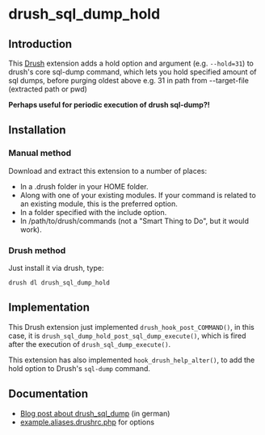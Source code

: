 # drush_sql_dump_hold

## Introduction

This [Drush](http://drupal.org/project/drush) extension adds a hold option and argument (e.g. `--hold=31`)
to drush's core sql-dump command,
which lets you hold specified amount of sql dumps,
before purging oldest above e.g. 31 in path from --target-file (extracted path or pwd)

**Perhaps useful for periodic execution of drush sql-dump?!**

## Installation

### Manual method

Download and extract this extension to a number of places:

- In a .drush folder in your HOME folder.
- Along with one of your existing modules. If your command is related to an existing module, this is the preferred option.
- In a folder specified with the include option.
- In /path/to/drush/commands (not a "Smart Thing to Do", but it would work).

### Drush method 

Just install it via drush, type:
	
	drush dl drush_sql_dump_hold

## Implementation


This Drush extension just implemented `drush_hook_post_COMMAND()`, 
in this case, it is `drush_sql_dump_hold_post_sql_dump_execute()`,
which is fired after the execution of `drush_sql_dump_execute()`.

This extension has also implemented `hook_drush_help_alter()`,
to add the hold option to Drush's `sql-dump` command.

## Documentation

- [Blog post about drush_sql_dump](https://reinblau.de/de/news/entwicklung-neue-option-fuer-drush-sql-dump) (in german)
- [example.aliases.drushrc.php](https://cgit.drupalcode.org/drush_sql_dump_hold/tree/example.aliases.drushrc.php?h=7.x-1.x) for options
